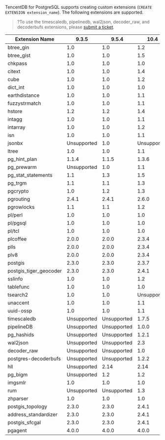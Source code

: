 TencentDB for PostgreSQL supports creating custom extensions (`CREATE EXTENSION extension_name`). The following extensions are supported.

>?To use the timescaledb, pipelinedb, wal2json, decoder_raw, and decoderbufs extensions, please [submit a ticket](https://console.cloud.tencent.com/workorder/category).

| Extension Name                 | 9.3.5  | 9.5.4  | 10.4   | 11.8   | 12.4   |
| ---------------------- | ------ | ------ | ------ | ------ | ------ |
| btree_gin              | 1.0    | 1.0    | 1.2    | 1.2    | 1.3    |
| btree_gist             | 1.0    | 1.0    | 1.5    | 1.5    | 1.5    |
| chkpass                | 1.0    | 1.0    | 1.0    | 1.0    | 1.0    |
| citext                 | 1.0    | 1.0    | 1.4    | 1.4    | 1.6    |
| cube                   | 1.0    | 1.0    | 1.2    | 1.2    | 1.4    |
| dict_int               | 1.0    | 1.0    | 1.0    | 1.0    | 1.0    |
| earthdistance          | 1.0    | 1.0    | 1.1    | 1.1    | 1.1    |
| fuzzystrmatch          | 1.0    | 1.0    | 1.1    | 1.1    | 1.1    |
| hstore                 | 1.2    | 1.2    | 1.4    | 1.4    | 1.6    |
| intagg                 | 1.0    | 1.0    | 1.1    | 1.1    | 1.1    |
| intarray               | 1.0    | 1.0    | 1.2    | 1.2    | 1.2    |
| isn                    | 1.0    | 1.0    | 1.1    | 1.1    | 1.2    |
| jsonbx                 | Unsupported | 1.0    | Unsupported | Unsupported | Unsupported |
| ltree                  | 1.0    | 1.0    | 1.1    | 1.1    | 1.1    |
| pg_hint_plan           | 1.1.4  | 1.1.5  | 1.3.6  | 1.3.6  | 1.3.6  |
| pg_prewarm             | Unsupported | 1.0    | 1.1    | 1.1    | 1.2    |
| pg_stat_statements     | 1.1    | 1.3    | 1.5    | 1.5    | 1.7    |
| pg_trgm                | 1.1    | 1.1    | 1.3    | 1.3    | 1.4    |
| pgcrypto               | 1.0    | 1.2    | 1.3    | 1.3    | 1.3    |
| pgrouting              | 2.4.1  | 2.4.1  | 2.6.0  | 2.6.0  | 3.1.0  |
| pgrowlocks             | 1.1    | 1.1    | 1.2    | 1.2    | 1.2    |
| pl/perl                | 1.0    | 1.0    | 1.0    | 1.0    | 1.0    |
| pl/pgsql               | 1.0    | 1.0    | 1.0    | 1.0    | 1.0    |
| pl/tcl                 | 1.0    | 1.0    | 1.0    | 1.0    | 1.0    |
| plcoffee               | 2.0.0  | 2.0.0  | 2.3.4  | 2.3.4  | 2.3.15 |
| plls                   | 2.0.0  | 2.0.0  | 2.3.4  | 2.3.4  | 2.3.15 |
| plv8                   | 2.0.0  | 2.0.0  | 2.3.4  | 2.3.4  | 2.3.15 |
| postgis                | 2.3.0  | 2.3.0  | 2.3.7  | 2.3.7  | 3.0.2  |
| postgis_tiger_geocoder | 2.3.0  | 2.3.0  | 2.4.1  | 2.4.1  | 3.0.2  |
| sslinfo                | 1.0    | 1.0    | 1.2    | 1.2    | 1.2    |
| tablefunc              | 1.0    | 1.0    | 1.0    | 1.0    | 1.0    |
| tsearch2               | 1.0    | 1.0    | Unsupported | Unsupported | Unsupported |
| unaccent               | 1.0    | 1.0    | 1.1    | 1.1    | 1.1    |
| uuid-ossp              | 1.0    | 1.0    | 1.1    | 1.1    | 1.1    |
| timescaledb            | Unsupported | Unsupported | 1.7.5  | 1.7.5  | 1.7.5  |
| pipelineDB             | Unsupported | Unsupported | 1.0.0  | 1.0.0  | Unsupported |
| pg_hashids             | Unsupported | Unsupported | 1.2.1  | 1.2.1  | 1.2.1  |
| wal2json               | Unsupported | Unsupported | 2.3    | 2.3    | 2.3    |
| decoder_raw            | Unsupported | Unsupported | 1.0    | 1.0    | 1.0    |
| postgres-decoderbufs   | Unsupported | Unsupported | 1.2.2  | 1.2.2  | 1.2.2  |
| hll                    | Unsupported | 2.14   | 2.14   | 2.14   | 2.14   |
| pg_bigm                | Unsupported | 1.2    | 1.2    | 1.2    | 1.2    |
| imgsmlr                | 1.0    | 1.0    | 1.0    | 1.0    | 1.0    |
| rum                    | Unsupported | Unsupported | 1.3    | 1.3    | 1.3    |
| zhparser               | 1.0    | 1.0    | 1.0    | 1.0    | 1.0    |
| postgis_topology       | 2.3.0  | 2.3.0  | 2.4.1  | 2.4.1  | 3.0.2  |
| address_standardizer   | 2.3.0  | 2.3.0  | 2.4.1  | 2.4.1  | 3.0.2  |
| postgis_sfcgal         | 2.3.0  | 2.3.0  | 2.4.1  | 2.4.1  | 3.0.2  |
| pgagent         | 4.0.0  | 4.0.0  | 4.0.0  | 4.0.0  | 4.0.0  |
